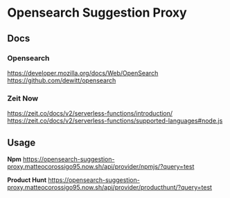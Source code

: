 # Opensearch Suggestion Proxy

## Docs

### Opensearch

https://developer.mozilla.org/docs/Web/OpenSearch
https://github.com/dewitt/opensearch

### Zeit Now

https://zeit.co/docs/v2/serverless-functions/introduction/
https://zeit.co/docs/v2/serverless-functions/supported-languages#node.js

## Usage

**Npm**
https://opensearch-suggestion-proxy.matteocorossigo95.now.sh/api/provider/npmjs/?query=test

**Product Hunt**
https://opensearch-suggestion-proxy.matteocorossigo95.now.sh/api/provider/producthunt/?query=test
